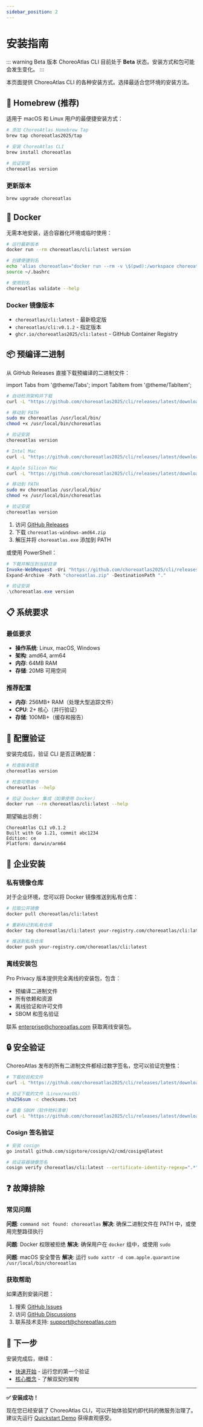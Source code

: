 ```yaml
---
sidebar_position: 2
---
```


# 安装指南

::: warning Beta 版本
ChoreoAtlas CLI 目前处于 **Beta** 状态。安装方式和包可能会发生变化。
:::

本页面提供 ChoreoAtlas CLI 的各种安装方式。选择最适合您环境的安装方法。

## 🍺 Homebrew (推荐)

适用于 macOS 和 Linux 用户的最便捷安装方式：

```bash
# 添加 ChoreoAtlas Homebrew Tap
brew tap choreoatlas2025/tap

# 安装 ChoreoAtlas CLI
brew install choreoatlas

# 验证安装
choreoatlas version
```

### 更新版本

```bash
brew upgrade choreoatlas
```

## 🐳 Docker

无需本地安装，适合容器化环境或临时使用：

```bash
# 运行最新版本
docker run --rm choreoatlas/cli:latest version

# 创建便捷别名
echo 'alias choreoatlas="docker run --rm -v \$(pwd):/workspace choreoatlas/cli:latest"' >> ~/.bashrc
source ~/.bashrc

# 使用别名
choreoatlas validate --help
```

### Docker 镜像版本

- `choreoatlas/cli:latest` - 最新稳定版
- `choreoatlas/cli:v0.1.2` - 指定版本
- `ghcr.io/choreoatlas2025/cli:latest` - GitHub Container Registry

## 📦 预编译二进制

从 GitHub Releases 直接下载预编译的二进制文件：

import Tabs from '@theme/Tabs';
import TabItem from '@theme/TabItem';

<Tabs>
  <TabItem value="linux" label="Linux" default>

```bash
# 自动检测架构并下载
curl -L "https://github.com/choreoatlas2025/cli/releases/latest/download/choreoatlas-linux-$(uname -m).tar.gz" | tar xz

# 移动到 PATH
sudo mv choreoatlas /usr/local/bin/
chmod +x /usr/local/bin/choreoatlas

# 验证安装
choreoatlas version
```

  </TabItem>
  <TabItem value="macos" label="macOS">

```bash
# Intel Mac
curl -L "https://github.com/choreoatlas2025/cli/releases/latest/download/choreoatlas-darwin-amd64.tar.gz" | tar xz

# Apple Silicon Mac
curl -L "https://github.com/choreoatlas2025/cli/releases/latest/download/choreoatlas-darwin-arm64.tar.gz" | tar xz

# 移动到 PATH
sudo mv choreoatlas /usr/local/bin/
chmod +x /usr/local/bin/choreoatlas

# 验证安装
choreoatlas version
```

  </TabItem>
  <TabItem value="windows" label="Windows">

1. 访问 [GitHub Releases](https://github.com/choreoatlas2025/cli/releases/latest)
2. 下载 `choreoatlas-windows-amd64.zip`
3. 解压并将 `choreoatlas.exe` 添加到 PATH

或使用 PowerShell：

```powershell
# 下载并解压到当前目录
Invoke-WebRequest -Uri "https://github.com/choreoatlas2025/cli/releases/latest/download/choreoatlas-windows-amd64.zip" -OutFile "choreoatlas.zip"
Expand-Archive -Path "choreoatlas.zip" -DestinationPath "."

# 验证安装
.\choreoatlas.exe version
```

  </TabItem>
</Tabs>

## 📋 系统要求

### 最低要求
- **操作系统**: Linux, macOS, Windows
- **架构**: amd64, arm64
- **内存**: 64MB RAM
- **存储**: 20MB 可用空间

### 推荐配置
- **内存**: 256MB+ RAM（处理大型追踪文件）
- **CPU**: 2+ 核心（并行验证）
- **存储**: 100MB+（缓存和报告）

## 🔧 配置验证

安装完成后，验证 CLI 是否正确配置：

```bash
# 检查版本信息
choreoatlas version

# 检查可用命令
choreoatlas --help

# 验证 Docker 集成（如果使用 Docker）
docker run --rm choreoatlas/cli:latest --help
```

期望输出示例：
```
ChoreoAtlas CLI v0.1.2
Built with Go 1.21, commit abc1234
Edition: ce
Platform: darwin/arm64
```

## 🏢 企业安装

### 私有镜像仓库

对于企业环境，您可以将 Docker 镜像推送到私有仓库：

```bash
# 拉取公开镜像
docker pull choreoatlas/cli:latest

# 重新标记到私有仓库
docker tag choreoatlas/cli:latest your-registry.com/choreoatlas/cli:latest

# 推送到私有仓库
docker push your-registry.com/choreoatlas/cli:latest
```

### 离线安装包

Pro Privacy 版本提供完全离线的安装包，包含：
- 预编译二进制文件
- 所有依赖和资源
- 离线验证和许可文件
- SBOM 和签名验证

联系 [enterprise@choreoatlas.com](mailto:enterprise@choreoatlas.com) 获取离线安装包。

## 🔒 安全验证

ChoreoAtlas 发布的所有二进制文件都经过数字签名，您可以验证完整性：

```bash
# 下载校验和文件
curl -L "https://github.com/choreoatlas2025/cli/releases/latest/download/checksums.txt" -o checksums.txt

# 验证下载的文件（Linux/macOS）
sha256sum -c checksums.txt

# 查看 SBOM（软件物料清单）
curl -L "https://github.com/choreoatlas2025/cli/releases/latest/download/choreoatlas.spdx.json"
```

### Cosign 签名验证

```bash
# 安装 cosign
go install github.com/sigstore/cosign/v2/cmd/cosign@latest

# 验证容器镜像签名
cosign verify choreoatlas/cli:latest --certificate-identity-regexp=".*" --certificate-oidc-issuer-regexp=".*"
```

## ❓ 故障排除

### 常见问题

**问题**: `command not found: choreoatlas`
**解决**: 确保二进制文件在 PATH 中，或使用完整路径执行

**问题**: Docker 权限被拒绝
**解决**: 确保用户在 `docker` 组中，或使用 `sudo`

**问题**: macOS 安全警告
**解决**: 运行 `sudo xattr -d com.apple.quarantine /usr/local/bin/choreoatlas`

### 获取帮助

如果遇到安装问题：

1. 搜索 [GitHub Issues](https://github.com/choreoatlas2025/cli/issues)
2. 访问 [GitHub Discussions](https://github.com/choreoatlas2025/cli/discussions)
3. 联系技术支持: [support@choreoatlas.com](mailto:support@choreoatlas.com)

## 🚀 下一步

安装完成后，继续：
- [快速开始](./quickstart.md) - 运行您的第一个验证
- [核心概念](./concepts/dual-contracts.md) - 了解双契约架构

---

<div className="callout success">
  <p><strong>✅ 安装成功！</strong></p>
  <p>现在您已经安装了 ChoreoAtlas CLI，可以开始体验契约即代码的微服务治理了。建议先运行 <a href="https://github.com/choreoatlas2025/quickstart-demo">Quickstart Demo</a> 获得直观感受。</p>
</div>